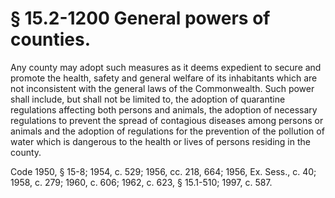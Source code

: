 # § 15.2-1200 General powers of counties.

<p>Any county may adopt such measures as it deems expedient to secure and promote the health, safety and general welfare of its inhabitants which are not inconsistent with the general laws of the Commonwealth. Such power shall include, but shall not be limited to, the adoption of quarantine regulations affecting both persons and animals, the adoption of necessary regulations to prevent the spread of contagious diseases among persons or animals and the adoption of regulations for the prevention of the pollution of water which is dangerous to the health or lives of persons residing in the county.</p><p>Code 1950, § 15-8; 1954, c. 529; 1956, cc. 218, 664; 1956, Ex. Sess., c. 40; 1958, c. 279; 1960, c. 606; 1962, c. 623, § 15.1-510; 1997, c. 587.</p>